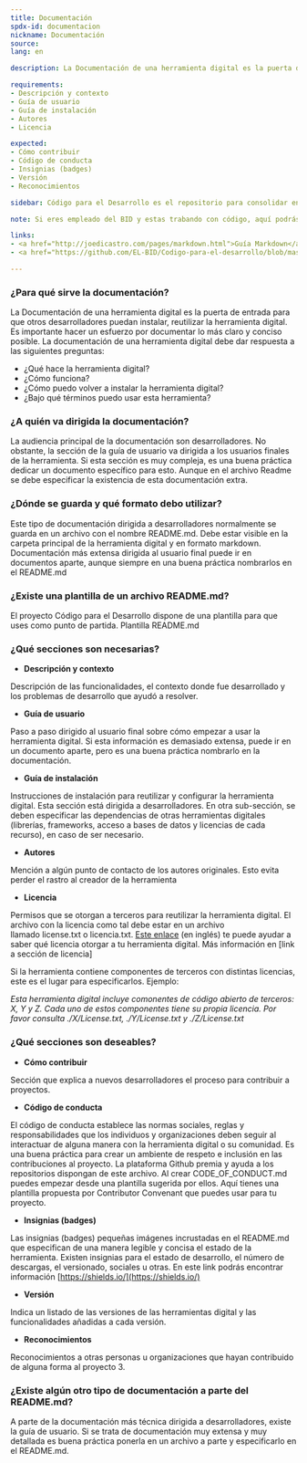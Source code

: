 ```yaml
---
title: Documentación
spdx-id: documentacion
nickname: Documentación
source: 
lang: en

description: La Documentación de una herramienta digital es la puerta de entrada para que otros desarrolladores puedan instalar, reutilizar la herramienta digital. Es importante hacer un esfuerzo por documentar lo más claro y conciso posible.

requirements:
- Descripción y contexto
- Guía de usuario
- Guía de instalación
- Autores
- Licencia

expected:
- Cómo contribuir
- Código de conducta
- Insignias (badges)
- Versión
- Reconocimientos

sidebar: Código para el Desarrollo es el repositorio para consolidar en un solo lugar y dar visibilidad a herramientas digitales con gran potencia de brindar apoyo a los objetivos del desarrollo. Esta guía recoge recomendaciones para publicar herramientas digitales y fomentar su reutilización y adaptación en otros contextos.Esta plantilla de README.md te ayudará a completar la documentación de tu herramienta digital.

note: Si eres empleado del BID y estas trabando con código, aquí podrás encontrar información que te será útil.

links:
- <a href="http://joedicastro.com/pages/markdown.html">Guía Markdown</a>
- <a href="https://github.com/EL-BID/Codigo-para-el-desarrollo/blob/master/README.md">Plantilla Readme</a>

---
```

### ¿Para qué sirve la documentación?
La Documentación de una herramienta digital es la puerta de entrada para que otros desarrolladores puedan instalar, reutilizar la herramienta digital. Es importante hacer un esfuerzo por documentar lo más claro y conciso posible.
La documentación de una herramienta digital debe dar respuesta a las siguientes preguntas:

* ¿Qué hace la herramienta digital?
*	¿Cómo funciona?
*	¿Cómo puedo volver a instalar la herramienta digital?
*	¿Bajo qué términos puedo usar esta herramienta?

### ¿A quién va dirigida la documentación?
La audiencia principal de la documentación son desarrolladores. No obstante, la sección de la guía de usuario va dirigida a los usuarios finales de la herramienta. Si esta sección es muy compleja, es una buena práctica dedicar un documento específico para esto. Aunque en el archivo Readme se debe especificar la existencia de esta documentación extra.

### ¿Dónde se guarda y qué formato debo utilizar?
Este tipo de documentación dirigida a desarrolladores normalmente se guarda en un archivo con el nombre README.md. Debe estar visible en la carpeta principal de la herramienta digital y en formato markdown. 
Documentación más extensa dirigida al usuario final puede ir en documentos aparte, aunque siempre en una buena práctica nombrarlos en el README.md

### ¿Existe una plantilla de un archivo README.md?
El proyecto Código para el Desarrollo dispone de una plantilla para que uses como punto de partida.
Plantilla README.md

### ¿Qué secciones son necesarias?
* **Descripción y contexto**

Descripción de las funcionalidades, el contexto donde fue desarrollado y los problemas de desarrollo que ayudó a resolver.

*	**Guía de usuario**

Paso a paso dirigido al usuario final sobre cómo empezar a usar la herramienta digital. Si esta información es demasiado extensa, puede ir en un documento aparte, pero es una buena práctica nombrarlo en la documentación.

*	**Guía de instalación**

Instrucciones de instalación para reutilizar y configurar la herramienta digital. Esta sección está dirigida a desarrolladores.
En otra sub-sección, se deben especificar las dependencias de otras herramientas digitales (librerías, frameworks, acceso a bases de datos y licencias de cada recurso), en caso de ser necesario.

*	**Autores**

Mención a algún punto de contacto de los autores originales. Esto evita perder el rastro al creador de la herramienta

*	**Licencia**

Permisos que se otorgan a terceros para reutilizar la herramienta digital. El archivo con la licencia como tal debe estar en un archivo llamado license.txt o licencia.txt. [Este enlace](https://choosealicense.com/) (en inglés) te puede ayudar a saber qué licencia otorgar a tu herramienta digital. Más información en [link a sección de licencia]

Si la herramienta contiene componentes de terceros con distintas licencias, este es el lugar para especificarlos. Ejemplo:

*Esta herramienta digital incluye comonentes de código abierto de terceros: X, Y y Z. Cada uno de estos componentes tiene su propia licencia. Por favor consulta ./X/License.txt, ./Y/License.txt y ./Z/License.txt*

### ¿Qué secciones son deseables?

*	**Cómo contribuir**

Sección que explica a nuevos desarrolladores el proceso para contribuir a proyectos. 

*	**Código de conducta**

El código de conducta establece las normas sociales, reglas y responsabilidades que los individuos y organizaciones deben seguir al interactuar de alguna manera con la herramienta digital o su comunidad. Es una buena práctica para crear un ambiente de respeto e inclusión en las contribuciones al proyecto. La plataforma Github premia y ayuda a los repositorios dispongan de este archivo. Al crear CODE_OF_CONDUCT.md puedes empezar desde una plantilla sugerida por ellos. Aquí tienes una plantilla propuesta por Contributor Convenant que puedes usar para tu proyecto.

*	**Insignias (badges)**

Las insignias (badges) pequeñas imágenes incrustadas en el README.md que especifican de una manera legible y concisa el estado de la herramienta.  Existen insignias para el estado de desarrollo, el número de descargas, el versionado, sociales u otras.
En este link podrás encontrar información [https://shields.io/](https://shields.io/)
* **Versión**

Indica un listado de las versiones de las herramientas digital y las funcionalidades añadidas a cada versión.

* **Reconocimientos**

Reconocimientos a otras personas u organizaciones que hayan contribuido de alguna forma al proyecto 3.

### ¿Existe algún otro tipo de documentación a parte del README.md?
A parte de la documentación más técnica dirigida a desarrolladores, existe la guía de usuario. Si se trata de documentación muy extensa y muy detallada es buena práctica ponerla en un archivo a parte y especificarlo en el README.md.
<style> .ocultar_breadcrumb_espanol{ display:none; } .ocultar_home_espanol{ display:none; } </style>
